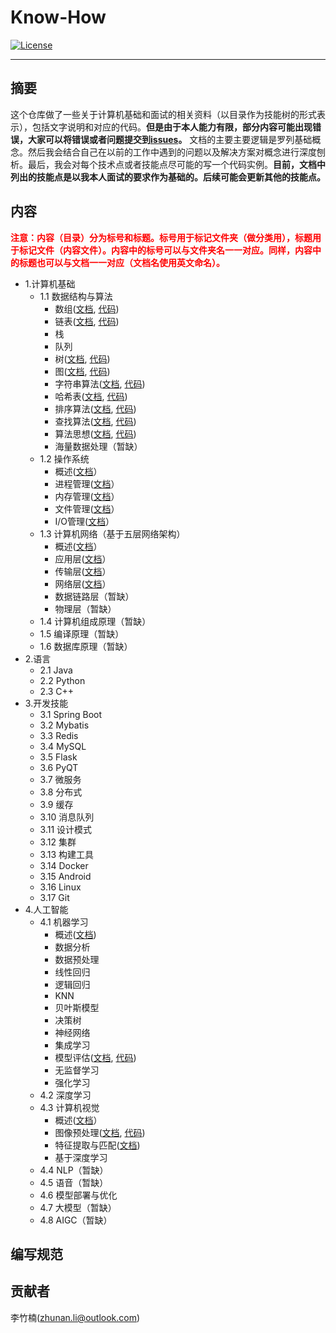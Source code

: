 # Know-How

<p align="lift">
  <a href="https://opensource.org/licenses/MIT"><img src="https://img.shields.io/badge/License-MIT-4caf50.svg" alt="License"></a>
</a>
</p>

---

## 摘要

这个仓库做了一些关于计算机基础和面试的相关资料（以目录作为技能树的形式表示），包括文字说明和对应的代码。**但是由于本人能力有限，部分内容可能出现错误，大家可以将错误或者问题提交到[issues](https://github.com/lizhunan/know-how/issues)。** 文档的主要主要逻辑是罗列基础概念。然后我会结合自己在以前的工作中遇到的问题以及解决方案对概念进行深度刨析。最后，我会对每个技术点或者技能点尽可能的写一个代码实例。**目前，文档中列出的技能点是以我本人面试的要求作为基础的。后续可能会更新其他的技能点。**

## 内容

<b style='color: #FF0000'>注意：内容（目录）分为标号和标题。标号用于标记文件夹（做分类用），标题用于标记文件（内容文件）。内容中的标号可以与文件夹名一一对应。同样，内容中的标题也可以与文档一一对应（文档名使用英文命名）。</b>

- 1.计算机基础
    - 1.1 数据结构与算法
        - 数组([文档](docs/1/1.1/array.md), [代码](code/1/1.1/array/README.md))
        - 链表([文档](docs/1/1.1/link.md), [代码](code/1/1.1/link/README.md))
        - 栈
        - 队列
        - 树([文档](docs/1/1.1/tree.md), [代码](code/1/1.1/tree/README.md))
        - 图([文档](docs/1/1.1/graph.md), [代码](code/1/1.1/graph/graph.py))
        - 字符串算法([文档](docs/1/1.1/string.md), [代码](code/1/1.1/string/string.cpp))
        - 哈希表([文档](docs/1/1.1/hash-table.md), [代码](code/1/1.1/hash-table/README.md))
        - 排序算法([文档](docs/1/1.1/sort.md), [代码]())
        - 查找算法([文档](docs/1/1.1/searching.md), [代码]())
        - 算法思想([文档](docs/1/1.1/algorithm.md), [代码]())
        - 海量数据处理（暂缺）
    - 1.2 操作系统
        - 概述([文档](docs/1/1.2/overview.md)）
        - 进程管理([文档](docs/1/1.2/process.md)）
        - 内存管理([文档](docs/1/1.2/memory.md)）
        - 文件管理([文档](docs/1/1.2/file-system.md)）
        - I/O管理([文档](docs/1/1.2/input-output.md)）
    - 1.3 计算机网络（基于五层网络架构）
        - 概述([文档](docs/1/1.3/overview.md)）
        - 应用层([文档](docs/1/1.3/application_layer.md)）
        - 传输层([文档](docs/1/1.3/transfer_layer.md)）
        - 网络层([文档](docs/1/1.3/network_layer.md)）
        - 数据链路层（暂缺）
        - 物理层（暂缺）
    - 1.4 计算机组成原理（暂缺）
    - 1.5 编译原理（暂缺）
    - 1.6 数据库原理（暂缺）
- 2.语言
    - 2.1 Java
    - 2.2 Python
    - 2.3 C++
- 3.开发技能
    - 3.1 Spring Boot
    - 3.2 Mybatis
    - 3.3 Redis
    - 3.4 MySQL
    - 3.5 Flask
    - 3.6 PyQT
    - 3.7 微服务
	- 3.8 分布式
	- 3.9 缓存
	- 3.10 消息队列
	- 3.11 设计模式
	- 3.12 集群
	- 3.13 构建工具
	- 3.14 Docker
	- 3.15 Android
	- 3.16 Linux
	- 3.17 Git
- 4.人工智能
    - 4.1 机器学习
        - 概述([文档](docs/4/4.1/overview.md))
        - 数据分析
        - 数据预处理
        - 线性回归
        - 逻辑回归
        - KNN
        - 贝叶斯模型
        - 决策树
        - 神经网络
        - 集成学习
        - 模型评估([文档](docs/4/4.1/evaluation.md), [代码]())
        - 无监督学习
        - 强化学习
    - 4.2 深度学习
    - 4.3 计算机视觉
        - 概述([文档](docs/4/4.3/overview.md)）
        - 图像预处理([文档](docs/4/4.3/preprocessing_td.md), [代码](code/4/4.3/README.md))
        - 特征提取与匹配([文档](docs/4/4.3/feature_td.md))
        - 基于深度学习
    - 4.4 NLP（暂缺）
    - 4.5 语音（暂缺）
    - 4.6 模型部署与优化
    - 4.7 大模型（暂缺）
    - 4.8 AIGC（暂缺）

## 编写规范

## 贡献者

李竹楠(zhunan.li@outlook.com)